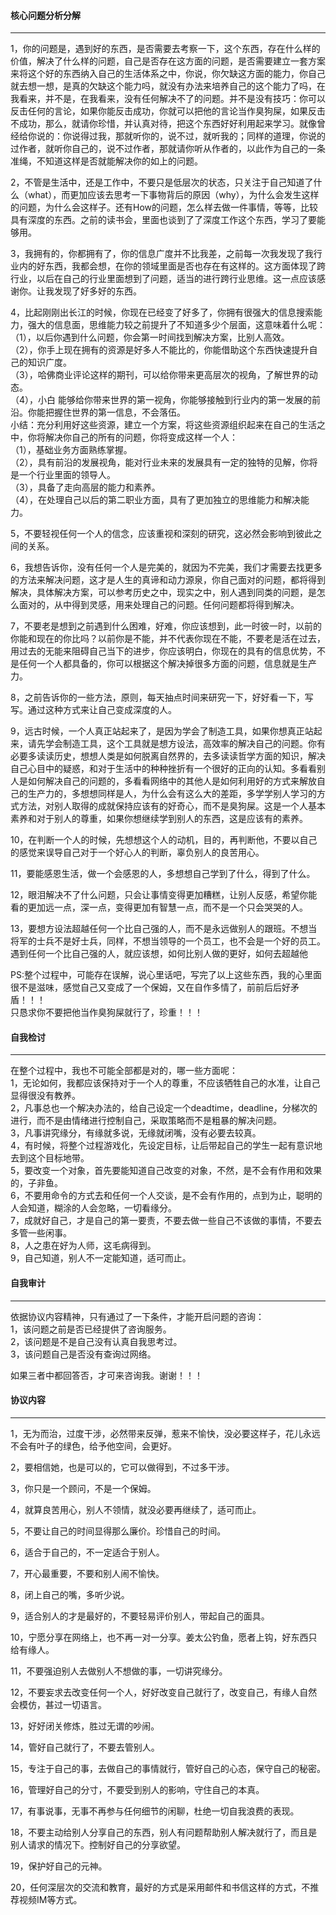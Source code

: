 #### 核心问题分析分解
*************************************************************************************************************************************
1，你的问题是，遇到好的东西，是否需要去考察一下，这个东西，存在什么样的价值，解决了什么样的问题，自己是否存在这方面的问题，是否需要建立一套方案来将这个好的东西纳入自己的生活体系之中，你说，你欠缺这方面的能力，你自己就去想一想，是真的欠缺这个能力吗，就没有办法来培养自己的这个能力了吗，在我看来，并不是，在我看来，没有任何解决不了的问题。并不是没有技巧：你可以反击任何的言论，如果你能反击成功，你就可以把他的言论当作臭狗屎，如果反击不成功，那么，就请你珍惜，并认真对待，把这个东西好好利用起来学习。就像曾经给你说的：你说得过我，那就听你的，说不过，就听我的；同样的道理，你说的过作者，就听你自己的，说不过作者，那就请你听从作者的，以此作为自己的一条准绳，不知道这样是否就能解决你的如上的问题。        

2，不管是生活中，还是工作中，不要只是低层次的状态，只关注于自己知道了什么（what），而更加应该去思考一下事物背后的原因（why），为什么会发生这样的问题，为什么会这样子。还有How的问题，怎么样去做一件事情，等等，比较具有深度的东西。之前的读书会，里面也谈到了了深度工作这个东西，学习了要能够用。    

3，我拥有的，你都拥有了，你的信息广度并不比我差，之前每一次我发现了我行业内的好东西，我都会想，在你的领域里面是否也存在有这样的。这方面体现了跨行业，以后在自己的行业里面想到了问题，适当的进行跨行业思维。这一点应该感谢你。让我发现了好多好的东西。   

4，比起刚刚出长江的时候，你现在已经变了好多了，你拥有很强大的信息搜索能力，强大的信息面，思维能力较之前提升了不知道多少个层面，这意味着什么呢：   
（1），以后你遇到什么问题，你会第一时间找到解决方案，比别人高效。    
（2），你手上现在拥有的资源是好多人不能比的，你能借助这个东西快速提升自己的知识广度。    
（3），哈佛商业评论这样的期刊，可以给你带来更高层次的视角，了解世界的动态。     
（4），小白 能够给你带来世界的第一视角，你能够接触到行业内的第一发展的前沿。你能把握住世界的第一信息，不会落伍。    
小结：充分利用好这些资源，建立一个方案，将这些资源组织起来在自己的生活之中，你将解决你自己的所有的问题，你将变成这样一个人：    
（1），基础业务方面熟练掌握。    
（2），具有前沿的发展视角，能对行业未来的发展具有一定的独特的见解，你将是一个行业里面的领导人。    
（3），具备了走向高层的能力和素养。    
（4），在处理自己以后的第二职业方面，具有了更加独立的思维能力和解决能力。   

5，不要轻视任何一个人的信念，应该重视和深刻的研究，这必然会影响到彼此之间的关系。    

6，我想告诉你，没有任何一个人是完美的，就因为不完美，我们才需要去找更多的方法来解决问题，这才是人生的真谛和动力源泉，你自己面对的问题，都将得到解决，具体解决方案，可以参考历史之中，现实之中，别人遇到同类的问题，是怎么面对的，从中得到灵感，用来处理自己的问题。任何问题都将得到解决。    

7，不要老是想到之前遇到什么困难，好难，你应该想到，此一时彼一时，以前的你能和现在的你比吗？以前你是不能，并不代表你现在不能，不要老是活在过去，用过去的无能来阻碍自己当下的进步，你应该明白，你现在的具有的信息优势，不是任何一个人都具备的，你可以根据这个解决掉很多方面的问题，信息就是生产力。    

8，之前告诉你的一些方法，原则，每天抽点时间来研究一下，好好看一下，写写。通过这种方式来让自己变成深度的人。    

9，远古时候，一个人真正站起来了，是因为学会了制造工具，如果你想真正站起来，请先学会制造工具，这个工具就是想方设法，高效率的解决自己的问题。你有必要多读读历史，想想人类是如何脱离自然界的，去多读读哲学方面的知识，解决自己心目中的疑惑，和对于生活中的种种挫折有一个很好的正向的认知。多看看别人是如何解决自己的问题的，多看看网络中的其他人是如何利用好的方式来解放自己的生产力的，多想想同样是人，为什么会有这么大的差距，多学学别人学习的方式方法，对别人取得的成就保持应该有的好奇心，而不是臭狗屎。这是一个人基本素养和对于别人的尊重，如果你想继续学到别人的东西，这是应该有的素养。        

10，在判断一个人的时候，先想想这个人的动机，目的，再判断他，不要以自己的感觉来误导自己对于一个好心人的判断，辜负别人的良苦用心。    

11，要能感恩生活，做一个会感恩的人，多想想自己学到了什么，得到了什么。   

12，眼泪解决不了什么问题，只会让事情变得更加糟糕，让别人反感，希望你能看的更加远一点，深一点，变得更加有智慧一点，而不是一个只会哭哭的人。    

13，要想方设法超越任何一个比自己强的人，而不是永远做别人的跟班。不想当将军的士兵不是好士兵，同样，不想当领导的一个员工，也不会是一个好的员工。遇到任何一个比自己强的人，就应该想，如何比别人做的更好，如何去超越他       

PS:整个过程中，可能存在误解，说心里话吧，写完了以上这些东西，我的心里面很不是滋味，感觉自己又变成了一个保姆，又在自作多情了，前前后后好矛盾！！！  
只恳求你不要把他当作臭狗屎就行了，珍重！！！

#### 自我检讨
*************************************************************************************************************************************
在整个过程中，我也不可能全部都是对的，哪一些方面呢：    
1，无论如何，我都应该保持对于一个人的尊重，不应该牺牲自己的水准，让自己显得很没有教养。   
2，凡事总也一个解决办法的，给自己设定一个deadtime，deadline，分梯次的进行，而不是由情绪进行控制自己，采取策略而不是粗暴的解决问题。     
3，凡事讲究缘分，有缘就多说，无缘就闭嘴，没有必要去较真。    
4，有时候，将整个过程游戏化，先设定目标，让后带起自己的学生一起有意识地去到这个目标地带。    
5，要改变一个对象，首先要能知道自己改变的对象，不然，是不会有作用和效果的，子非鱼。    
6，不要用命令的方式去和任何一个人交谈，是不会有作用的，点到为止，聪明的人会知道，糊涂的人会忽略，一切看缘分。    
7，成就好自己，才是自己的第一要责，不要去做一些自己不该做的事情，不要去多管一些闲事。     
8，人之患在好为人师，这毛病得到。    
9，自己知道，别人不一定能知道，适可而止。

#### 自我审计
*************************************************************************************************************************************
依据协议内容精神，只有通过了一下条件，才能开启问题的咨询：    
1，该问题之前是否已经提供了咨询服务。    
2，该问题是不是自己没有认真自我思考过。   
3，该问题自己是否没有查询过网络。     

如果三者中都回答否，才可来咨询我。谢谢！！！


#### 协议内容
*************************************************************************************************************************************
1，无为而治，过度干涉，必然带来反弹，惹来不愉快，没必要这样子，花儿永远不会有叶子的绿色，给予他空间，会更好。    

2，要相信她，也是可以的，它可以做得到，不过多干涉。   

3，你只是一个顾问，不是一个保姆。    

4，就算良苦用心，别人不领情，就没必要再继续了，适可而止。    

5，不要让自己的时间显得那么廉价。珍惜自己的时间。       

6，适合于自己的，不一定适合于别人。    

7，开心最重要，不要和别人闹不愉快。   

8，闭上自己的嘴，多听少说。   

9，适合别人的才是最好的，不要轻易评价别人，带起自己的面具。   

10，宁愿分享在网络上，也不再一对一分享。姜太公钓鱼，愿者上钩，好东西只给有缘人。    

11，不要强迫别人去做别人不想做的事，一切讲究缘分。    

12，不要妄求去改变任何一个人，好好改变自己就行了，改变自己，有缘人自然会模仿，甚过一切语言。    

13，好好闭关修炼，胜过无谓的吵闹。    

14，管好自己就行了，不要去管别人。   

15，专注于自己的事，去做自己的事情就行，管好自己的心态，保守自己的秘密。    

16，管理好自己的分寸，不要受到别人的影响，守住自己的本真。    

17，有事说事，无事不再参与任何细节的闲聊，杜绝一切自我浪费的表现。    

18，不要主动给别人分享自己的东西，别人有问题帮助别人解决就行了，而且是别人请求的情况下。控制好自己的分享欲望。      

19，保护好自己的元神。   

20，任何深层次的交流和教育，最好的方式是采用邮件和书信这样的方式，不推荐视频IM等方式。     



